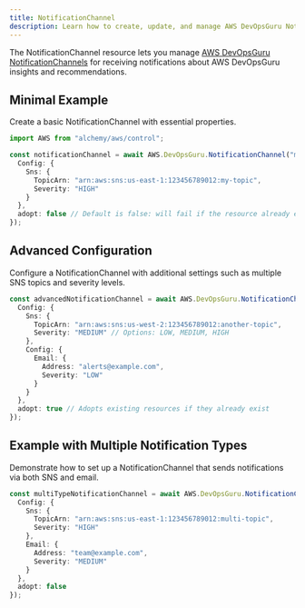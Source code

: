 ```yaml
---
title: NotificationChannel
description: Learn how to create, update, and manage AWS DevOpsGuru NotificationChannels using Alchemy Cloud Control.
---
```



The NotificationChannel resource lets you manage [AWS DevOpsGuru NotificationChannels](https://docs.aws.amazon.com/devopsguru/latest/userguide/) for receiving notifications about AWS DevOpsGuru insights and recommendations.

## Minimal Example

Create a basic NotificationChannel with essential properties.

```ts
import AWS from "alchemy/aws/control";

const notificationChannel = await AWS.DevOpsGuru.NotificationChannel("myNotificationChannel", {
  Config: {
    Sns: {
      TopicArn: "arn:aws:sns:us-east-1:123456789012:my-topic",
      Severity: "HIGH"
    }
  },
  adopt: false // Default is false: will fail if the resource already exists
});
```

## Advanced Configuration

Configure a NotificationChannel with additional settings such as multiple SNS topics and severity levels.

```ts
const advancedNotificationChannel = await AWS.DevOpsGuru.NotificationChannel("advancedNotificationChannel", {
  Config: {
    Sns: {
      TopicArn: "arn:aws:sns:us-west-2:123456789012:another-topic",
      Severity: "MEDIUM" // Options: LOW, MEDIUM, HIGH
    },
    Config: {
      Email: {
        Address: "alerts@example.com",
        Severity: "LOW"
      }
    }
  },
  adopt: true // Adopts existing resources if they already exist
});
```

## Example with Multiple Notification Types

Demonstrate how to set up a NotificationChannel that sends notifications via both SNS and email.

```ts
const multiTypeNotificationChannel = await AWS.DevOpsGuru.NotificationChannel("multiTypeNotificationChannel", {
  Config: {
    Sns: {
      TopicArn: "arn:aws:sns:us-east-1:123456789012:multi-topic",
      Severity: "HIGH"
    },
    Email: {
      Address: "team@example.com",
      Severity: "MEDIUM"
    }
  },
  adopt: false
});
```
